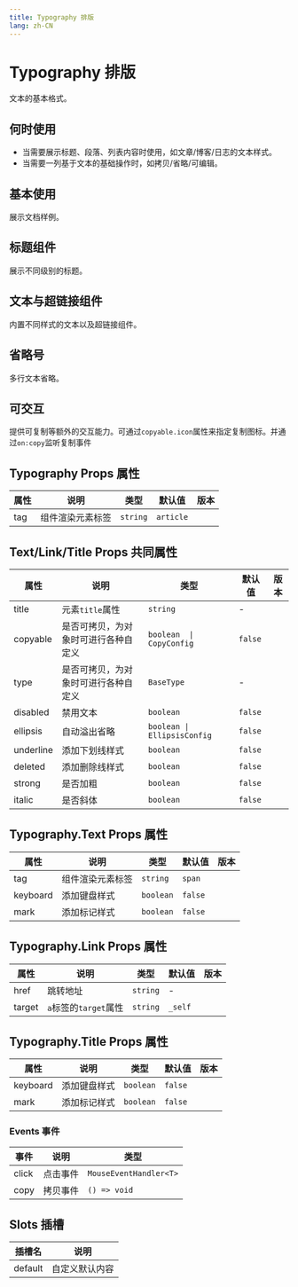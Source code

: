 ```yaml
---
title: Typography 排版
lang: zh-CN
---
```


# Typography 排版

文本的基本格式。

## 何时使用

- 当需要展示标题、段落、列表内容时使用，如文章/博客/日志的文本样式。
- 当需要一列基于文本的基础操作时，如拷贝/省略/可编辑。

## 基本使用

展示文档样例。

<demo src="../../../../example/typography/basic.svelte"  github='Typography'></demo>

## 标题组件

展示不同级别的标题。

<demo src="../../../../example/typography/title.svelte"  github='Typography'></demo>

## 文本与超链接组件

内置不同样式的文本以及超链接组件。

<demo src="../../../../example/typography/text.svelte"  github='Typography'></demo>

## 省略号

多行文本省略。

<demo src="../../../../example/typography/ellipsis.svelte"  github='Typography'></demo>


## 可交互

提供可复制等额外的交互能力。可通过`copyable.icon`属性来指定复制图标。并通过`on:copy`监听复制事件

<demo src="../../../../example/typography/copy.svelte"  github='Typography'></demo>

## Typography Props 属性

| 属性 | 说明             | 类型     | 默认值    | 版本 |
| ---- | ---------------- | -------- | --------- | ---- |
| tag  | 组件渲染元素标签 | `string` | `article` |      |


## Text/Link/Title Props 共同属性

| 属性      | 说明                                 | 类型                        | 默认值  | 版本 |
| --------- | ------------------------------------ | --------------------------- | ------- | ---- |
| title     | 元素`title`属性                      | `string`                    | -       |      |
| copyable  | 是否可拷贝，为对象时可进行各种自定义 | `boolean  \| CopyConfig `   | `false` |      |
| type      | 是否可拷贝，为对象时可进行各种自定义 | `BaseType`                  | -       |
| disabled  | 禁用文本                             | `boolean`                   | `false` |      |
| ellipsis  | 自动溢出省略                         | `boolean \| EllipsisConfig` | `false` |      |
| underline | 添加下划线样式                       | `boolean`                   | `false` |      |
| deleted   | 添加删除线样式                       | `boolean`                   | `false` |      |
| strong    | 是否加粗                             | `boolean`                   | `false` |      |
| italic    | 是否斜体                             | `boolean`                   | `false` |      |

## Typography.Text Props 属性

| 属性     | 说明             | 类型      | 默认值  | 版本 |
| -------- | ---------------- | --------- | ------- | ---- |
| tag      | 组件渲染元素标签 | `string`  | `span`  |      |
| keyboard | 添加键盘样式     | `boolean` | `false` |      |
| mark     | 添加标记样式     | `boolean` | `false` |      |


## Typography.Link Props 属性

| 属性   | 说明                  | 类型     | 默认值  | 版本 |
| ------ | --------------------- | -------- | ------- | ---- |
| href   | 跳转地址              | `string` | -       |      |
| target | `a`标签的`target`属性 | `string` | `_self` |      |


## Typography.Title Props 属性

| 属性     | 说明         | 类型      | 默认值  | 版本 |
| -------- | ------------ | --------- | ------- | ---- |
| keyboard | 添加键盘样式 | `boolean` | `false` |      |
| mark     | 添加标记样式 | `boolean` | `false` |      |


### Events 事件

| 事件  | 说明     | 类型                   |
| ----- | -------- | ---------------------- |
| click | 点击事件 | `MouseEventHandler<T>` |
| copy  | 拷贝事件 | `() => void`           |

## Slots 插槽

| 插槽名  | 说明           |
| ------- | -------------- |
| default | 自定义默认内容 |